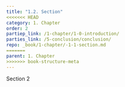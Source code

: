 ```yaml
---
title: "1.2. Section"
<<<<<<< HEAD
category: 1. Chapter
order: 2
partiep_link: /1-chapter/1-0-introduction/
parties_link: /5-conclusion/conclusion/
repo: _book/1-chapter/-1-1-section.md
=======
parent: 1. Chapter
>>>>>>> book-structure-meta
---
```

Section 2
